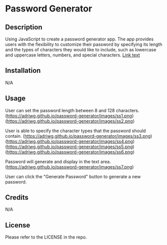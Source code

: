 # Password Generator

## Description

Using JavaScript to create a password generator app. The app provides users with the flexibility to customize their password by specifying its length and the types of characters they would like to include, such as lowercase and uppercase letters, numbers, and special characters.
[Link text](https://adriwg.github.io/password-generator/)

## Installation

N/A

## Usage

User can set the password length between 8 and 128 characters.
(https://adriwg.github.io/password-generator/images/ss1.png)
(https://adriwg.github.io/password-generator/images/ss2.png)


User is able to specify the character types that the password should contain.
(https://adriwg.github.io/password-generator/images/ss3.png)
(https://adriwg.github.io/password-generator/images/ss4.png)
(https://adriwg.github.io/password-generator/images/ss5.png)
(https://adriwg.github.io/password-generator/images/ss6.png)

Password will generate and display in the text area.
(https://adriwg.github.io/password-generator/images/ss7.png)

User can click the "Generate Password" button to generate a new password.


## Credits

N/A

## License

Please refer to the LICENSE in the repo.
